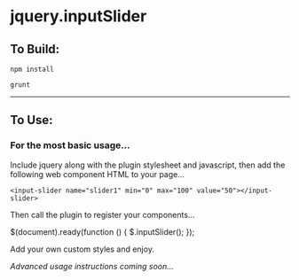 # jquery.inputSlider

## To Build:

`npm install`

`grunt`

---

## To Use:

### For the most basic usage...

Include jquery along with the plugin stylesheet and javascript, then add the following web component HTML to your page...

`<input-slider name="slider1" min="0" max="100" value="50"></input-slider>`

Then call the plugin to register your components...

  $(document).ready(function () {
    $.inputSlider();
  });

Add your own custom styles and enjoy.

_Advanced usage instructions coming soon..._
